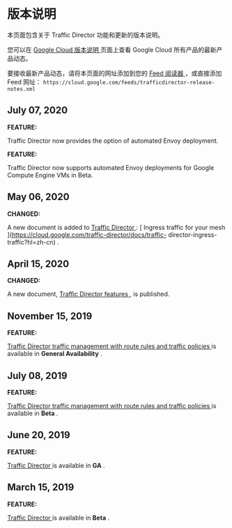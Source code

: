 #  版本说明

本页面包含关于 Traffic Director 功能和更新的版本说明。

您可以在 [ Google Cloud 版本说明 ](https://cloud.google.com/release-notes?hl=zh-cn)
页面上查看 Google Cloud 所有产品的最新产品动态。

要接收最新产品动态，请将本页面的网址添加到您的 [ Feed 阅读器
](https://wikipedia.org/wiki/Comparison_of_feed_aggregators) ，或直接添加 Feed 网址： `
https://cloud.google.com/feeds/trafficdirector-release-notes.xml `

##  July 07, 2020

**FEATURE:**

Traffic Director now provides the option of automated Envoy deployment.

**FEATURE:**

Traffic Director now supports automated Envoy deployments for Google Compute
Engine VMs in Beta.

##  May 06, 2020

**CHANGED:**

A new document is added to [ Traffic Director
](https://cloud.google.com/traffic-director/docs?hl=zh-cn) : [ Ingress traffic
for your mesh ](https://cloud.google.com/traffic-director/docs/traffic-
director-ingress-traffic?hl=zh-cn) .

##  April 15, 2020

**CHANGED:**

A new document, [ Traffic Director features
](https://cloud.google.com/traffic-director/docs/features?hl=zh-cn) , is
published.

##  November 15, 2019

**FEATURE:**

[ Traffic Director traffic management with route rules and traffic policies
](https://cloud.google.com/traffic-director/docs/traffic-control?hl=zh-cn) is
available in **General Availability** .

##  July 08, 2019

**FEATURE:**

[ Traffic Director traffic management with route rules and traffic policies
](https://cloud.google.com/traffic-director/docs/traffic-control?hl=zh-cn) is
available in **Beta** .

##  June 20, 2019

**FEATURE:**

[ Traffic Director ](https://cloud.google.com/traffic-director/docs?hl=zh-cn)
is available in **GA** .

##  March 15, 2019

**FEATURE:**

[ Traffic Director ](https://cloud.google.com/traffic-director/docs?hl=zh-cn)
is available in **Beta** .


